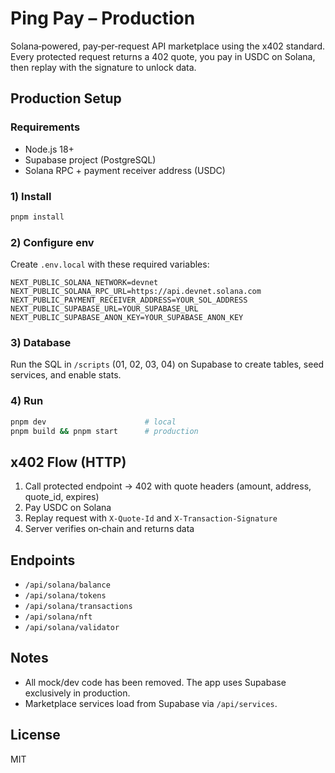 # Ping Pay – Production

Solana‑powered, pay‑per‑request API marketplace using the x402 standard. Every protected request returns a 402 quote, you pay in USDC on Solana, then replay with the signature to unlock data.

## Production Setup

### Requirements
- Node.js 18+
- Supabase project (PostgreSQL)
- Solana RPC + payment receiver address (USDC)

### 1) Install
```bash
pnpm install
```

### 2) Configure env
Create `.env.local` with these required variables:
```env
NEXT_PUBLIC_SOLANA_NETWORK=devnet
NEXT_PUBLIC_SOLANA_RPC_URL=https://api.devnet.solana.com
NEXT_PUBLIC_PAYMENT_RECEIVER_ADDRESS=YOUR_SOL_ADDRESS
NEXT_PUBLIC_SUPABASE_URL=YOUR_SUPABASE_URL
NEXT_PUBLIC_SUPABASE_ANON_KEY=YOUR_SUPABASE_ANON_KEY
```

### 3) Database
Run the SQL in `/scripts` (01, 02, 03, 04) on Supabase to create tables, seed services, and enable stats.

### 4) Run
```bash
pnpm dev                      # local
pnpm build && pnpm start      # production
```

## x402 Flow (HTTP)
1) Call protected endpoint → 402 with quote headers (amount, address, quote_id, expires)
2) Pay USDC on Solana
3) Replay request with `X-Quote-Id` and `X-Transaction-Signature`
4) Server verifies on‑chain and returns data

## Endpoints
- `/api/solana/balance`
- `/api/solana/tokens`
- `/api/solana/transactions`
- `/api/solana/nft`
- `/api/solana/validator`

## Notes
- All mock/dev code has been removed. The app uses Supabase exclusively in production.
- Marketplace services load from Supabase via `/api/services`.

## License
MIT
